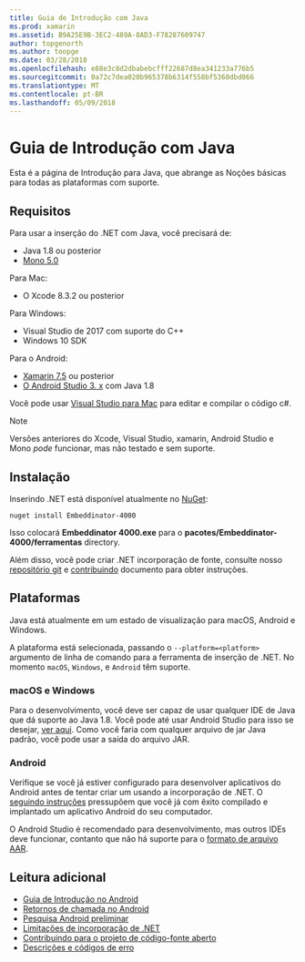 ```yaml
---
title: Guia de Introdução com Java
ms.prod: xamarin
ms.assetid: B9A25E9B-3EC2-489A-8AD3-F78287609747
author: topgenorth
ms.author: toopge
ms.date: 03/28/2018
ms.openlocfilehash: e88e3c8d2dbabebcfff22687d8ea341233a776b5
ms.sourcegitcommit: 0a72c7dea020b965378b6314f558bf5360dbd066
ms.translationtype: MT
ms.contentlocale: pt-BR
ms.lasthandoff: 05/09/2018
---
```

# <a name="getting-started-with-java"></a>Guia de Introdução com Java

Esta é a página de Introdução para Java, que abrange as Noções básicas para todas as plataformas com suporte.

## <a name="requirements"></a>Requisitos

Para usar a inserção do .NET com Java, você precisará de:

* Java 1.8 ou posterior
* [Mono 5.0](http://www.mono-project.com/download/)

Para Mac:

* O Xcode 8.3.2 ou posterior

Para Windows:

* Visual Studio de 2017 com suporte do C++
* Windows 10 SDK

Para o Android:

* [Xamarin 7.5](https://www.visualstudio.com/xamarin/) ou posterior
* [O Android Studio 3. x](https://developer.android.com/studio/index.html) com Java 1.8

Você pode usar [Visual Studio para Mac](https://www.visualstudio.com/vs/visual-studio-mac/) para editar e compilar o código c#.

> [!NOTE]
> Versões anteriores do Xcode, Visual Studio, xamarin, Android Studio e Mono _pode_ funcionar, mas não testado e sem suporte.

## <a name="installation"></a>Instalação

Inserindo .NET está disponível atualmente no [NuGet](https://www.nuget.org/packages/Embeddinator-4000/):

```shell
nuget install Embeddinator-4000
```

Isso colocará **Embeddinator 4000.exe** para o **pacotes/Embeddinator-4000/ferramentas** directory.

Além disso, você pode criar .NET incorporação de fonte, consulte nosso [repositório git](https://github.com/mono/Embeddinator-4000/) e [contribuindo](https://github.com/mono/Embeddinator-4000/blob/master/Contributing.md) documento para obter instruções.

## <a name="platforms"></a>Plataformas

Java está atualmente em um estado de visualização para macOS, Android e Windows.

A plataforma está selecionada, passando o `--platform=<platform>` argumento de linha de comando para a ferramenta de inserção de .NET. No momento `macOS`, `Windows`, e `Android` têm suporte.

### <a name="macos-and-windows"></a>macOS e Windows

Para o desenvolvimento, você deve ser capaz de usar qualquer IDE de Java que dá suporte ao Java 1.8. Você pode até usar Android Studio para isso se desejar, [ver aqui](https://stackoverflow.com/questions/16626810/can-android-studio-be-used-to-run-standard-java-projects). Como você faria com qualquer arquivo de jar Java padrão, você pode usar a saída do arquivo JAR.

### <a name="android"></a>Android

Verifique se você já estiver configurado para desenvolver aplicativos do Android antes de tentar criar um usando a incorporação de .NET. O [seguindo instruções](~/tools/dotnet-embedding/get-started/java/android.md) pressupõem que você já com êxito compilado e implantado um aplicativo Android do seu computador.

O Android Studio é recomendado para desenvolvimento, mas outros IDEs deve funcionar, contanto que não há suporte para o [formato de arquivo AAR](https://developer.android.com/studio/projects/android-library.html).

## <a name="further-reading"></a>Leitura adicional

* [Guia de Introdução no Android](~/tools/dotnet-embedding/get-started/java/android.md)
* [Retornos de chamada no Android](~/tools/dotnet-embedding/android/callbacks.md)
* [Pesquisa Android preliminar](~/tools/dotnet-embedding/android/index.md)
* [Limitações de incorporação de .NET](~/tools/dotnet-embedding/limitations.md)
* [Contribuindo para o projeto de código-fonte aberto](https://github.com/mono/Embeddinator-4000/blob/master/Contributing.md)
* [Descrições e códigos de erro](~/tools/dotnet-embedding/errors.md)
